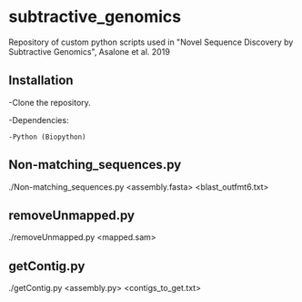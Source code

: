# subtractive_genomics
Repository of custom python scripts used in "Novel Sequence Discovery by Subtractive Genomics", Asalone et al. 2019


## Installation

-Clone the repository.

-Dependencies:
	
	-Python (Biopython)


## Non-matching_sequences.py

./Non-matching_sequences.py <assembly.fasta> <blast_outfmt6.txt>


## removeUnmapped.py

./removeUnmapped.py <mapped.sam>


## getContig.py

./getContig.py <assembly.py> <contigs_to_get.txt>
